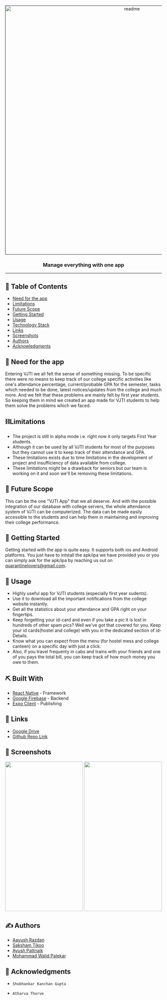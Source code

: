 <p align="center">
  <a href="" rel="noopener">
 <img width="800" alt="readme" src="https://user-images.githubusercontent.com/60364028/87056323-13336280-c223-11ea-85ea-a1ef84f95af7.png">
</a>
</p>

<h3 align="center"> Manage everything with one app
    <br> 
</h3>

---

## 📝 Table of Contents

- [Need for the app](#problem_statement)
- [Limitations](#limitations)
- [Future Scope](#future_scope)
- [Getting Started](#getting_started)
- [Usage](#usage)
- [Technology Stack](#tech_stack)
- [Links](#links)
- [Screenshots](#screenshots)
- [Authors](#authors)
- [Acknowledgments](#acknowledgments)

## 🧐 Need for the app <a name = "problem_statement"></a>

Entering VJTI we all felt the sense of something missing. To be specific there were no means to keep track of our college specific activities like one's attendance percentage, current/probable GPA for the semester, tasks which needed to be done, latest notices/updates from the college and much more. And we felt that these problems are mainly felt by first year students. So keeping them in mind we created an app made for VJTI students to help them solve the problems which we faced.

## ⛓️Limitations <a name = "limitations"></a>

- The project is still in alpha mode i.e. right now it only targets First Year students.
- Although it can be used by all VJTI students for most of the purposes but they cannot use it to keep track of their attendance and GPA.
- These limitations exists due to time limitations in the development of project and insufficiency of data available from college.
- These limitations might be a drawback for seniors but our team is working on it and soon we'll be removing these limitations.

## 🚀 Future Scope <a name = "future_scope"></a>

This can be the one "VJTI App" that we all deserve. And with the possible integration of our database with college servers, the whole attendance system of VJTI can be computerized. The data can be made easily accessible to the students and can help them in maintaining and improving their college performance.

## 🏁 Getting Started <a name = "getting_started"></a>

Getting started with the app is quite easy. It supports both ios and Android platforms. You just have to intstall the apk/ipa we have provided you or you can simply ask for the apk/ipa by reaching us out on quarantinelovers@gmail.com.

## 🎈 Usage <a name="usage"></a>

- Highly useful app for VJTI students (especially first year sudents).
- Use it to download all the important notifications from the college website instantly.
- Get all the statistics about your attendance and GPA right on your fingertips.
- Keep forgetting your id-card and even if you take a pic it is lost in hundreds of other spam pics? Well we've got that covered for you. Keep your id cards(hostel and college) with you in the dedicated section of id-Details.
- Know what you can expect from the menu (for hostel mess and college canteen) on a specific day with just a click.
- Also, if you travel frequenty in cabs and trains with your friends and one of you pays the total bill, you can keep track of how much money you owe to them.

## ⛏️ Built With <a name = "tech_stack"></a>

- [React Native](https://github.com/facebook/react-native) - Framework
- [Google Firebase](https://firebase.google.com) - Backend
- [Expo Client](https://expo.io/) - Publishing

## 🔗 Links <a name = "links"></a>

- [Google Drive](https://drive.google.com/drive/folders/1Lqcg8Rbyl3UKUTf0ejsHWkXMpYA5EP3Y?usp=sharing)
- [Github Repo Link](https://github.com/aayush-razdan/Quarantine-Lovers)

## 🤳 Screenshots <a name = "screenshots"></a>

<!-- ![image](https://user-images.githubusercontent.com/59977316/87031393-b6bf4b80-c200-11ea-997a-793706b53bba.jpg)
![merge_from_ofoct (1)](https://user-images.githubusercontent.com/59977316/87031395-b8890f00-c200-11ea-95c0-274d47846579.jpg) -->


<img src="https://user-images.githubusercontent.com/60364028/87046109-5c30ea00-c216-11ea-8bd9-e0063bdbb033.jpeg" width="250" height="480">
  
<img src="https://user-images.githubusercontent.com/60364028/87046727-26d8cc00-c217-11ea-9dcd-508cb0e68dd8.jpeg" width="250" height="480">



## ✍️ Authors <a name = "authors"></a>

- [Aayush Razdan](https://github.com/aayush-razdan)
- [Saksham Tikoo](https://github.com/tikoosaksham)
- [Ayush Pattnaik](https://github.com/ayushpattnaik)
- [Mohammad Walid Palekar](https://github.com/greybeard9)

## 🎉 Acknowledgments <a name = "acknowledgments"></a>

-     Shubhankar Kanchan Gupta
-     Atharva Thorve

